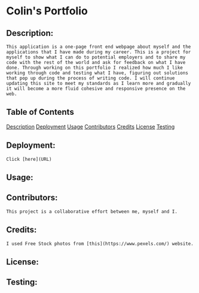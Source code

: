 # Colin's Portfolio



## Description:

    This application is a one-page front end webpage about myself and the applications that I have made during my career. This is a project for myself to show what I can do to potential employers and to share my code with the rest of the world and ask for feedback on what I have done. Through working on this portfolio I realized how much I like working through code and testing what I have, figuring out solutions that pop up during the process of writing code. I will continue updating this site to meet my standards as I learn more and gradually it will become a more fluid cohesive and responsive presence on the web. 

## Table of Contents
[Description](#Description)
[Deployment](#Deployment)
[Usage](#Usage)
[Contributors](#Contributors)
[Credits](#Credits)
[License](#License)
[Testing](#Testing) 

## Deployment: 
    Click [here](URL)

## Usage: 


## Contributors:
    This project is a collaborative effort between me, myself and I.

## Credits:
    I used Free Stock photos from [this](https://www.pexels.com/) website.
    

## License:

## Testing: 


